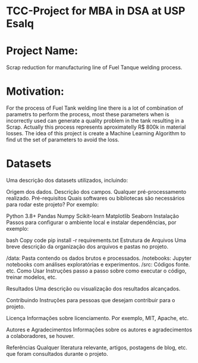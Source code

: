 # TCC-Project for MBA in DSA at USP Esalq

# Project Name:
Scrap reduction for manufacturing line of Fuel Tanque welding process.

# Motivation:
For the process of Fuel Tank welding line there is a lot of combination of parametrs to perform the process, most these parameters when is incorrectly used can generate a quality problem in the tank resulting in a Scrap. Actually this process represents aproximatelly R$ 800k in material losses. The idea of this project is create a Machine Learning Algorithm to find ut the set of parameters to avoid the loss. 

# Datasets
Uma descrição dos datasets utilizados, incluindo:

Origem dos dados.
Descrição dos campos.
Qualquer pré-processamento realizado.
Pré-requisitos
Quais softwares ou bibliotecas são necessários para rodar este projeto? Por exemplo:

Python 3.8+
Pandas
Numpy
Scikit-learn
Matplotlib
Seaborn
Instalação
Passos para configurar o ambiente local e instalar dependências, por exemplo:

bash
Copy code
pip install -r requirements.txt
Estrutura de Arquivos
Uma breve descrição da organização dos arquivos e pastas no projeto.

/data: Pasta contendo os dados brutos e processados.
/notebooks: Jupyter notebooks com análises exploratórias e experimentos.
/src: Códigos fonte.
etc.
Como Usar
Instruções passo a passo sobre como executar o código, treinar modelos, etc.

Resultados
Uma descrição ou visualização dos resultados alcançados.

Contribuindo
Instruções para pessoas que desejam contribuir para o projeto.

Licença
Informações sobre licenciamento. Por exemplo, MIT, Apache, etc.

Autores e Agradecimentos
Informações sobre os autores e agradecimentos a colaboradores, se houver.

Referências
Qualquer literatura relevante, artigos, postagens de blog, etc. que foram consultados durante o projeto.
